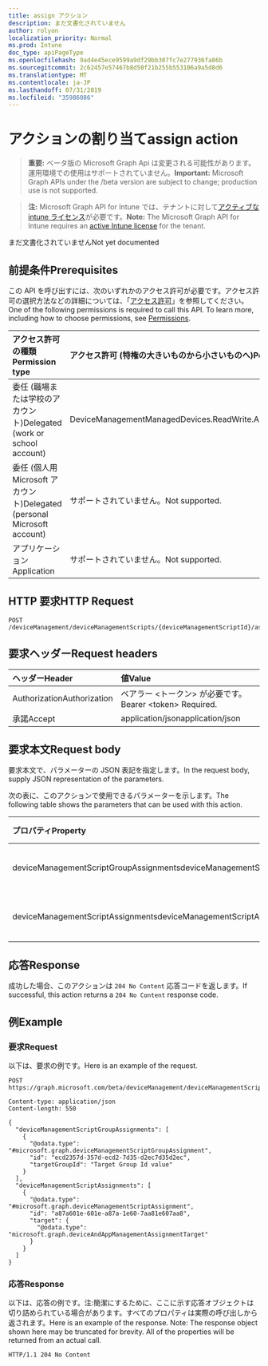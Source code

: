 ```yaml
---
title: assign アクション
description: まだ文書化されていません
author: rolyon
localization_priority: Normal
ms.prod: Intune
doc_type: apiPageType
ms.openlocfilehash: 9ad4e45ece9599a9df29bb307fc7e277936fa86b
ms.sourcegitcommit: 2c62457e57467b8d50f21b255b553106a9a5d8d6
ms.translationtype: MT
ms.contentlocale: ja-JP
ms.lasthandoff: 07/31/2019
ms.locfileid: "35986086"
---
```

# <a name="assign-action"></a><span data-ttu-id="1d1ae-103">アクションの割り当て</span><span class="sxs-lookup"><span data-stu-id="1d1ae-103">assign action</span></span>

> <span data-ttu-id="1d1ae-104">**重要:** ベータ版の Microsoft Graph Api は変更される可能性があります。運用環境での使用はサポートされていません。</span><span class="sxs-lookup"><span data-stu-id="1d1ae-104">**Important:** Microsoft Graph APIs under the /beta version are subject to change; production use is not supported.</span></span>

> <span data-ttu-id="1d1ae-105">**注:** Microsoft Graph API for Intune では、テナントに対して[アクティブな intune ライセンス](https://go.microsoft.com/fwlink/?linkid=839381)が必要です。</span><span class="sxs-lookup"><span data-stu-id="1d1ae-105">**Note:** The Microsoft Graph API for Intune requires an [active Intune license](https://go.microsoft.com/fwlink/?linkid=839381) for the tenant.</span></span>

<span data-ttu-id="1d1ae-106">まだ文書化されていません</span><span class="sxs-lookup"><span data-stu-id="1d1ae-106">Not yet documented</span></span>

## <a name="prerequisites"></a><span data-ttu-id="1d1ae-107">前提条件</span><span class="sxs-lookup"><span data-stu-id="1d1ae-107">Prerequisites</span></span>
<span data-ttu-id="1d1ae-p101">この API を呼び出すには、次のいずれかのアクセス許可が必要です。アクセス許可の選択方法などの詳細については、「[アクセス許可](/graph/permissions-reference)」を参照してください。</span><span class="sxs-lookup"><span data-stu-id="1d1ae-p101">One of the following permissions is required to call this API. To learn more, including how to choose permissions, see [Permissions](/graph/permissions-reference).</span></span>

|<span data-ttu-id="1d1ae-110">アクセス許可の種類</span><span class="sxs-lookup"><span data-stu-id="1d1ae-110">Permission type</span></span>|<span data-ttu-id="1d1ae-111">アクセス許可 (特権の大きいものから小さいものへ)</span><span class="sxs-lookup"><span data-stu-id="1d1ae-111">Permissions (from most to least privileged)</span></span>|
|:---|:---|
|<span data-ttu-id="1d1ae-112">委任 (職場または学校のアカウント)</span><span class="sxs-lookup"><span data-stu-id="1d1ae-112">Delegated (work or school account)</span></span>|<span data-ttu-id="1d1ae-113">DeviceManagementManagedDevices.ReadWrite.All</span><span class="sxs-lookup"><span data-stu-id="1d1ae-113">DeviceManagementManagedDevices.ReadWrite.All</span></span>|
|<span data-ttu-id="1d1ae-114">委任 (個人用 Microsoft アカウント)</span><span class="sxs-lookup"><span data-stu-id="1d1ae-114">Delegated (personal Microsoft account)</span></span>|<span data-ttu-id="1d1ae-115">サポートされていません。</span><span class="sxs-lookup"><span data-stu-id="1d1ae-115">Not supported.</span></span>|
|<span data-ttu-id="1d1ae-116">アプリケーション</span><span class="sxs-lookup"><span data-stu-id="1d1ae-116">Application</span></span>|<span data-ttu-id="1d1ae-117">サポートされていません。</span><span class="sxs-lookup"><span data-stu-id="1d1ae-117">Not supported.</span></span>|

## <a name="http-request"></a><span data-ttu-id="1d1ae-118">HTTP 要求</span><span class="sxs-lookup"><span data-stu-id="1d1ae-118">HTTP Request</span></span>
<!-- {
  "blockType": "ignored"
}
-->
``` http
POST /deviceManagement/deviceManagementScripts/{deviceManagementScriptId}/assign
```

## <a name="request-headers"></a><span data-ttu-id="1d1ae-119">要求ヘッダー</span><span class="sxs-lookup"><span data-stu-id="1d1ae-119">Request headers</span></span>
|<span data-ttu-id="1d1ae-120">ヘッダー</span><span class="sxs-lookup"><span data-stu-id="1d1ae-120">Header</span></span>|<span data-ttu-id="1d1ae-121">値</span><span class="sxs-lookup"><span data-stu-id="1d1ae-121">Value</span></span>|
|:---|:---|
|<span data-ttu-id="1d1ae-122">Authorization</span><span class="sxs-lookup"><span data-stu-id="1d1ae-122">Authorization</span></span>|<span data-ttu-id="1d1ae-123">ベアラー &lt;トークン&gt; が必要です。</span><span class="sxs-lookup"><span data-stu-id="1d1ae-123">Bearer &lt;token&gt; Required.</span></span>|
|<span data-ttu-id="1d1ae-124">承諾</span><span class="sxs-lookup"><span data-stu-id="1d1ae-124">Accept</span></span>|<span data-ttu-id="1d1ae-125">application/json</span><span class="sxs-lookup"><span data-stu-id="1d1ae-125">application/json</span></span>|

## <a name="request-body"></a><span data-ttu-id="1d1ae-126">要求本文</span><span class="sxs-lookup"><span data-stu-id="1d1ae-126">Request body</span></span>
<span data-ttu-id="1d1ae-127">要求本文で、パラメーターの JSON 表記を指定します。</span><span class="sxs-lookup"><span data-stu-id="1d1ae-127">In the request body, supply JSON representation of the parameters.</span></span>

<span data-ttu-id="1d1ae-128">次の表に、このアクションで使用できるパラメーターを示します。</span><span class="sxs-lookup"><span data-stu-id="1d1ae-128">The following table shows the parameters that can be used with this action.</span></span>

|<span data-ttu-id="1d1ae-129">プロパティ</span><span class="sxs-lookup"><span data-stu-id="1d1ae-129">Property</span></span>|<span data-ttu-id="1d1ae-130">型</span><span class="sxs-lookup"><span data-stu-id="1d1ae-130">Type</span></span>|<span data-ttu-id="1d1ae-131">説明</span><span class="sxs-lookup"><span data-stu-id="1d1ae-131">Description</span></span>|
|:---|:---|:---|
|<span data-ttu-id="1d1ae-132">deviceManagementScriptGroupAssignments</span><span class="sxs-lookup"><span data-stu-id="1d1ae-132">deviceManagementScriptGroupAssignments</span></span>|<span data-ttu-id="1d1ae-133">[Devicemanagementscriptgroupassignment](../resources/intune-devices-devicemanagementscriptgroupassignment.md)コレクション</span><span class="sxs-lookup"><span data-stu-id="1d1ae-133">[deviceManagementScriptGroupAssignment](../resources/intune-devices-devicemanagementscriptgroupassignment.md) collection</span></span>|<span data-ttu-id="1d1ae-134">まだ文書化されていません</span><span class="sxs-lookup"><span data-stu-id="1d1ae-134">Not yet documented</span></span>|
|<span data-ttu-id="1d1ae-135">deviceManagementScriptAssignments</span><span class="sxs-lookup"><span data-stu-id="1d1ae-135">deviceManagementScriptAssignments</span></span>|<span data-ttu-id="1d1ae-136">[deviceManagementScriptAssignment](../resources/intune-devices-devicemanagementscriptassignment.md)コレクション</span><span class="sxs-lookup"><span data-stu-id="1d1ae-136">[deviceManagementScriptAssignment](../resources/intune-devices-devicemanagementscriptassignment.md) collection</span></span>|<span data-ttu-id="1d1ae-137">まだ文書化されていません</span><span class="sxs-lookup"><span data-stu-id="1d1ae-137">Not yet documented</span></span>|



## <a name="response"></a><span data-ttu-id="1d1ae-138">応答</span><span class="sxs-lookup"><span data-stu-id="1d1ae-138">Response</span></span>
<span data-ttu-id="1d1ae-139">成功した場合、このアクションは `204 No Content` 応答コードを返します。</span><span class="sxs-lookup"><span data-stu-id="1d1ae-139">If successful, this action returns a `204 No Content` response code.</span></span>

## <a name="example"></a><span data-ttu-id="1d1ae-140">例</span><span class="sxs-lookup"><span data-stu-id="1d1ae-140">Example</span></span>

### <a name="request"></a><span data-ttu-id="1d1ae-141">要求</span><span class="sxs-lookup"><span data-stu-id="1d1ae-141">Request</span></span>
<span data-ttu-id="1d1ae-142">以下は、要求の例です。</span><span class="sxs-lookup"><span data-stu-id="1d1ae-142">Here is an example of the request.</span></span>
``` http
POST https://graph.microsoft.com/beta/deviceManagement/deviceManagementScripts/{deviceManagementScriptId}/assign

Content-type: application/json
Content-length: 550

{
  "deviceManagementScriptGroupAssignments": [
    {
      "@odata.type": "#microsoft.graph.deviceManagementScriptGroupAssignment",
      "id": "ecd2357d-357d-ecd2-7d35-d2ec7d35d2ec",
      "targetGroupId": "Target Group Id value"
    }
  ],
  "deviceManagementScriptAssignments": [
    {
      "@odata.type": "#microsoft.graph.deviceManagementScriptAssignment",
      "id": "a87a601e-601e-a87a-1e60-7aa81e607aa8",
      "target": {
        "@odata.type": "microsoft.graph.deviceAndAppManagementAssignmentTarget"
      }
    }
  ]
}
```

### <a name="response"></a><span data-ttu-id="1d1ae-143">応答</span><span class="sxs-lookup"><span data-stu-id="1d1ae-143">Response</span></span>
<span data-ttu-id="1d1ae-p102">以下は、応答の例です。注:簡潔にするために、ここに示す応答オブジェクトは切り詰められている場合があります。すべてのプロパティは実際の呼び出しから返されます。</span><span class="sxs-lookup"><span data-stu-id="1d1ae-p102">Here is an example of the response. Note: The response object shown here may be truncated for brevity. All of the properties will be returned from an actual call.</span></span>
``` http
HTTP/1.1 204 No Content
```





